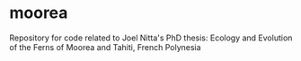 # moorea

Repository for code related to Joel Nitta's PhD thesis: Ecology and Evolution of the Ferns of Moorea and Tahiti, French Polynesia
